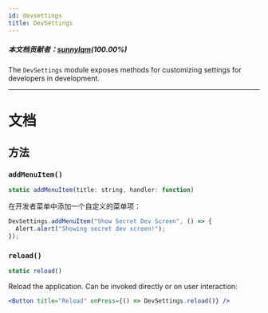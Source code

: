```yaml
---
id: devsettings
title: DevSettings
---
```


##### 本文档贡献者：[sunnylqm](https://github.com/search?q=sunnylqm&type=Users)(100.00%)

The `DevSettings` module exposes methods for customizing settings for developers in development.

---

# 文档

## 方法

### `addMenuItem()`

```jsx
static addMenuItem(title: string, handler: function)
```

在开发者菜单中添加一个自定义的菜单项：

```jsx
DevSettings.addMenuItem("Show Secret Dev Screen", () => {
  Alert.alert("Showing secret dev screen!");
});
```

### `reload()`

```jsx
static reload()
```

Reload the application. Can be invoked directly or on user interaction:

```jsx
<Button title="Reload" onPress={() => DevSettings.reload()} />
```
